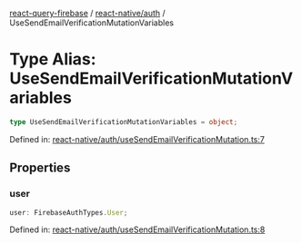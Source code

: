 [react-query-firebase](../../../modules.md) / [react-native/auth](../index.md) / UseSendEmailVerificationMutationVariables

# Type Alias: UseSendEmailVerificationMutationVariables

```ts
type UseSendEmailVerificationMutationVariables = object;
```

Defined in: [react-native/auth/useSendEmailVerificationMutation.ts:7](https://github.com/vpishuk/react-query-firebase/blob/47ed1ecd8b83d68dd4237e8eb73f6aa6dea2c1fa/react-native/auth/useSendEmailVerificationMutation.ts#L7)

## Properties

### user

```ts
user: FirebaseAuthTypes.User;
```

Defined in: [react-native/auth/useSendEmailVerificationMutation.ts:8](https://github.com/vpishuk/react-query-firebase/blob/47ed1ecd8b83d68dd4237e8eb73f6aa6dea2c1fa/react-native/auth/useSendEmailVerificationMutation.ts#L8)
